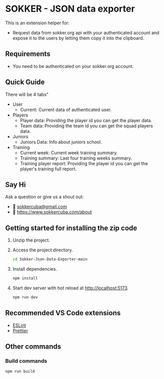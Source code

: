 # SOKKER - JSON data exporter

This is an extension helper for:

- Request data from sokker.org api with your authenticated account and expose it to the users by letting them copy it into the clipboard.

## Requirements

- You need to be authenticated on your sokker.org account.

## Quick Guide

There will be 4 tabs"

- User
  - Current: Current data of authenticated user.
- Players
  - Player data: Providing the player id you can get the player data.
  - Team data: Providing the team id you can get the squad players data.
- Juniors
  - Juniors Data: Info about juniors school.
- Training
  - Current week: Current week training summary.
  - Training summary: Last four training weeks summary.
  - Training player report: Providing the player id you can get the player's training full report.

## Say Hi

Ask a question or give us a shout out:

- 💌 sokkercuba@gmail.com
- 🐣 <https://www.sokkercuba.com/about>

## Getting started for installing the zip code

1. Unzip the project.

2. Access the project directory.

   ```bash
   cd Sokker-Json-Data-Exporter-main
   ```

3. Install dependencies.

   ```bash
   npm install
   ```

4. Start dev server with hot reload at <http://localhost:5173>.

   ```bash
   npm run dev
   ```

## Recommended VS Code extensions

- [ESLint](https://marketplace.visualstudio.com/items?itemName=dbaeumer.vscode-eslint)
- [Prettier](https://marketplace.visualstudio.com/items?itemName=esbenp.prettier-vscode)

## Other commands

### Build commands

```bash
npm run build
```
